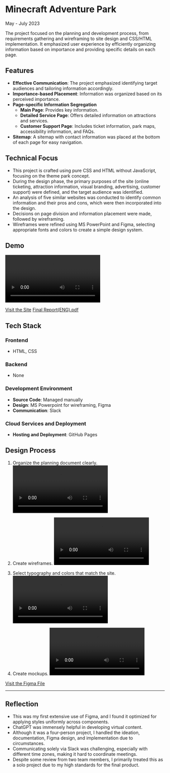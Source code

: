 # Minecraft Adventure Park

May - July 2023

The project focused on the planning and development process, from requirements gathering and wireframing to site design and CSS/HTML implementation. It emphasized user experience by efficiently organizing information based on importance and providing specific details on each page.

## Features

- **Effective Communication**: The project emphasized identifying target audiences and tailoring information accordingly.
- **Importance-based Placement**: Information was organized based on its perceived importance.
- **Page-specific Information Segregation**
  - **Main Page**: Provides key information.
  - **Detailed Service Page**: Offers detailed information on attractions and services.
  - **Customer Support Page**: Includes ticket information, park maps, accessibility information, and FAQs.
- **Sitemap**: A sitemap with contact information was placed at the bottom of each page for easy navigation.

## Technical Focus

- This project is crafted using pure CSS and HTML without JavaScript, focusing on the theme park concept.
- During the design phase, the primary purposes of the site (online ticketing, attraction information, visual branding, advertising, customer support) were defined, and the target audience was identified.
- An analysis of five similar websites was conducted to identify common information and their pros and cons, which were then incorporated into the design.
- Decisions on page division and information placement were made, followed by wireframing.
- Wireframes were refined using MS PowerPoint and Figma, selecting appropriate fonts and colors to create a simple design system.

## Demo

<video src="https://github.com/urbanscratcher/project-minecraft-park/assets/17016494/39cbbdab-7c8c-4bc8-a1d0-14bf72e38e6b" controls ></video>


[Visit the Site](https://urbanscratcher.github.io/project-minecraft-park/)
[Final Report(ENG).pdf](https://github.com/urbanscratcher/project-minecraft-park/files/12140175/Report_fin.pdf)


## Tech Stack

### Frontend

- HTML, CSS

### Backend

- None

### Development Environment

- **Source Code**: Managed manually
- **Design**: MS Powerpoint for wireframing, Figma
- **Communication**: Slack

### Cloud Services and Deployment

- **Hosting and Deployment**: GitHub Pages

## Design Process

1. Organize the planning document clearly.
<video src="https://github.com/urbanscratcher/project-minecraft-park/assets/17016494/1789a334-b979-4512-acb3-885096226943" controls ></video>

2. Create wireframes.
<video src="https://github.com/urbanscratcher/project-minecraft-park/assets/17016494/6bba89e6-271f-43d5-9be8-1b56aafe01ad" controls ></video>

3. Select typography and colors that match the site.
<video src="https://github.com/urbanscratcher/project-minecraft-park/assets/17016494/aef78011-5fe5-4b90-b280-24b454958b8b" controls ></video>

4. Create mockups.
<video src="https://github.com/urbanscratcher/project-minecraft-park/assets/17016494/d31b71c2-fa81-4177-9eb7-e236016a10f7" controls ></video>

[Visit the Figma File](https://www.figma.com/file/57ja6lGIQIJfmunKP6jjrb/%5BProject%5D-Minecraft-Theme-Park?type=design&node-id=0%3A1&mode=design&t=iPYF2Hl1DAtTBa92-1)

---

## Reflection

- This was my first extensive use of Figma, and I found it optimized for applying styles uniformly across components.
- ChatGPT was immensely helpful in developing virtual content.
- Although it was a four-person project, I handled the ideation, documentation, Figma design, and implementation due to circumstances.
- Communicating solely via Slack was challenging, especially with different time zones, making it hard to coordinate meetings.
- Despite some review from two team members, I primarily treated this as a solo project due to my high standards for the final product.
